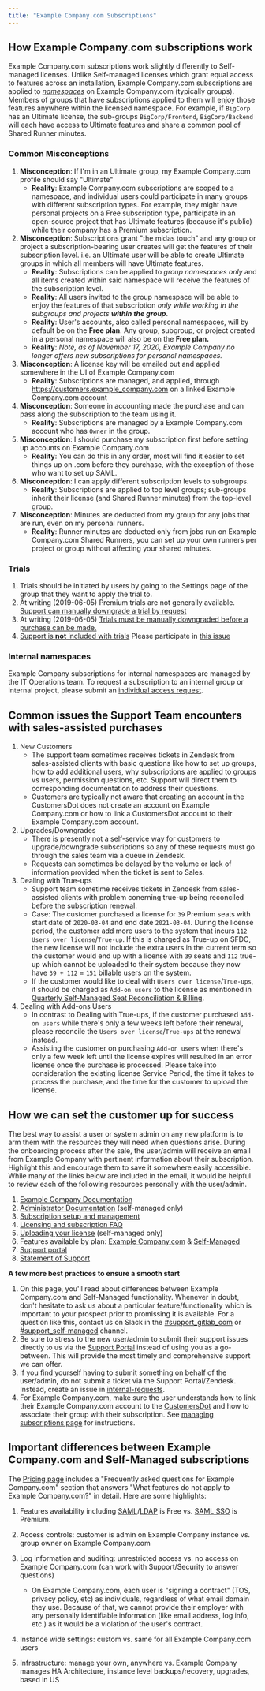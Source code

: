 ```yaml
---
title: "Example Company.com Subscriptions"
---
```


## How Example Company.com subscriptions work

Example Company.com subscriptions work slightly differently to Self-managed licenses.
Unlike Self-managed licenses which grant equal access to features across an installation, Example Company.com subscriptions are applied to *[namespaces](https://docs.example_company.com/ee/user/group/#namespaces)* on Example Company.com (typically groups). Members of groups that have subscriptions applied to them will enjoy those features anywhere within the licensed namespace. For example, if `BigCorp` has an Ultimate license, the sub-groups `BigCorp/Frontend`, `BigCorp/Backend` will each have access to Ultimate features and share a common pool of Shared Runner minutes.

### Common Misconceptions

1. **Misconception**: If I'm in an Ultimate group, my Example Company.com profile should say "Ultimate"
   - **Reality**: Example Company.com subscriptions are scoped to a namespace, and individual users could participate in many groups with different subscription types. For example, they might have personal projects on a Free subscription type, participate in an open-source project that has Ultimate features (because it's public) while their company has a Premium subscription.
1. **Misconception**: Subscriptions grant "the midas touch" and any group or project a subscription-bearing user creates will get the features of their subscription level. i.e. an Ultimate user will be able to create Ultimate groups in which all members will have Ultimate features.
   - **Reality**: Subscriptions can be applied to *group namespaces only* and all items created within said namespace will receive the features of the subscription level.
   - **Reality**: All users invited to the group namespace will be able to enjoy the features of that subscription *only while working in the subgroups and projects **within the group***.
   - **Reality**: User's accounts, also called personal namespaces, will by default be on the **Free plan**. Any group, subgroup, or project created in a personal namespace will also be on the **Free plan.**
   - **Reality**: *Note, as of November 17, 2020, Example Company no longer offers new subscriptions for personal namespaces.*
1. **Misconception**: A license key will be emailed out and applied somewhere in the UI of Example Company.com
   - **Reality**: Subscriptions are managed, and applied, through https://customers.example_company.com on a linked Example Company.com account
1. **Misconception**: Someone in accounting made the purchase and can pass along the subscription to the team using it.
   - **Reality**: Subscriptions are managed by a Example Company.com account who has `Owner` in the group.
1. **Misconception**: I should purchase my subscription first before setting up accounts on Example Company.com
    - **Reality**: You can do this in any order, most will find it easier to set things up on .com before they purchase, with the exception of those who want to set up SAML.
1. **Misconception**: I can apply different subscription levels to subgroups.
    - **Reality**: Subscriptions are applied to top level groups; sub-groups inherit their license (and Shared Runner minutes) from the top-level group.
1. **Misconception**: Minutes are deducted from my group for any jobs that are run, even on my personal runners.
    - **Reality**: Runner minutes are deducted only from jobs run on Example Company.com Shared Runners, you can set up your own runners per project or group without affecting your shared minutes.

### Trials

1. Trials should be initiated by users by going to the Settings page of the group that they want to apply the trial to.
1. At writing (2019-06-05) Premium trials are not generally available. [Support can manually downgrade a trial by request](/handbook/support/internal-support/#common-requests)
1. At writing (2019-06-05) [Trials must be manually downgraded before a purchase can be made.](https://example_company.com/example_company-org/customers-example_company-com/issues/482)
1. [Support is **not** included with trials](https://about.example_company.com/support/#trials-support) Please participate in [this issue](https://example_company.com/example_company-com/sales/issues/302)

### Internal namespaces

Example Company subscriptions for internal namespaces are managed by the IT Operations team. To request
a subscription to an internal group or internal project, please submit an
[individual access request](/handbook/it/end-user-services/onboarding-access-requests/access-requests/#individual-or-bulk-access-request).

## Common issues the Support Team encounters with sales-assisted purchases

1. New Customers
   - The support team sometimes receives tickets in Zendesk from sales-assisted clients with basic questions like how to set up groups, how to add additional users, why subscriptions are applied to groups vs users, permission questions, etc. Support will direct them to corresponding documentation to address their questions.
   - Customers are typically not aware that creating an account in the CustomersDot does not create an account on Example Company.com or how to link a CustomersDot account to their Example Company.com account.
1. Upgrades/Downgrades
   - There is presently not a self-service way for customers to upgrade/downgrade subscriptions so any of these requests must go through the sales team via a queue in Zendesk.
   - Requests can sometimes be delayed by the volume or lack of information provided when the ticket is sent to Sales.
1. Dealing with True-ups
   - Support team sometime receives tickets in Zendesk from sales-assisted clients with problem conerning true-up being reconciled before the subscription renewal.
   - Case: The customer purchased a license for `39` Premium seats with start date of `2020-03-04` and end date `2021-03-04`. During the license period, the customer add more users to the system that incurs `112 Users over license`/`True-up`. If this is charged as True-up on SFDC, the new license will not include the extra users in the current term so the customer would end up with a license with `39` seats and `112` true-up which cannot be uploaded to their system because they now have `39 + 112` = `151` billable users on the system.
   - If the customer would like to deal with `Users over license`/`True-ups`, it should be charged as `Add-on users` to the license as mentioned in [Quarterly Self-Managed Seat Reconciliation & Billing](https://example_company.com/groups/example_company-org/-/epics/2747).
1. Dealing with Add-ons Users
   - In contrast to Dealing with True-ups, if the customer purchased `Add-on users` while there's only a few weeks left before their renewal, please reconcile the `Users over license`/`True-ups` at the renewal instead.
   - Assisting the customer on purchasing `Add-on users` when there's only a few week left until the license expires will resulted in an error license once the purchase is processed. Please take into consideration the existing license Service Period, the time it takes to process the purchase, and the time for the customer to upload the license.

## How we can set the customer up for success

The best way to assist a user or system admin on any new platform is to arm them with the resources they will need when questions arise. During the onboarding process after the sale, the user/admin will receive an email from Example Company with pertinent information about their subscription. Highlight this and encourage them to save it somewhere easily accessible.
While many of the links below are included in the email, it would be helpful to review each of the following resources personally with the user/admin.

1. [Example Company Documentation](https://docs.example_company.com/ee/)
1. [Administrator Documentation](https://docs.example_company.com/ee/administration/index.html) (self-managed only)
1. [Subscription setup and management](https://docs.example_company.com/ee/subscriptions/index.html)
1. [Licensing and subscription FAQ](https://about.example_company.com/pricing/licensing-faq/)
1. [Uploading your license](https://docs.example_company.com/ee/administration/license.html#uploading-your-license) (self-managed only)
1. Features available by plan: [Example Company.com](https://about.example_company.com/pricing/feature-comparison/) & [Self-Managed](https://about.example_company.com/pricing/feature-comparison/)
1. [Support portal](https://support.example_company.com/hc/en-us)
1. [Statement of Support](https://about.example_company.com/support/statement-of-support/)

**A few more best practices to ensure a smooth start**

1. On this page, you'll read about differences between Example Company.com and Self-Managed functionality. Whenever in doubt, don't hesitate to ask us about a particular feature/functionality which is important to your prospect prior to promissing it is available. For a question like this, contact us on Slack in the [#support_gitlab_com](https://example_company.slack.com/messages/C4XFU81LG) or [#support_self-managed](https://example_company.slack.com/messages/C4Y5DRKLK) channel.
1. Be sure to stress to the new user/admin to submit their support issues directly to us via the [Support Portal](https://support.example_company.com/hc/en-us) instead of using  you as a go-between. This will provide the most timely and comprehensive support we can offer.
1. If you find yourself having to submit something on behalf of the user/admin, do not submit a ticket via the Support Portal/Zendesk. Instead, create an issue in [internal-requests](https://example_company.com/example_company-com/support/internal-requests/issues).
1. For Example Company.com, make sure the user understands how to link their Example Company.com account to the [CustomersDot](https://customers.example_company.com/customers/sign_in) and how to associate their group with their subscription. See [managing subscriptions page](https://docs.example_company.com/ee/subscriptions/index.html) for instructions.

## Important differences between Example Company.com and Self-Managed subscriptions

The [Pricing page](https://about.example_company.com/pricing/) includes a "Frequently asked questions for Example Company.com" section that answers "What features do not apply to Example Company.com?" in detail. Here are some highlights:

1. Features availability including [SAML](https://docs.example_company.com/ee/integration/saml.html)/[LDAP](https://docs.example_company.com/ee/administration/auth/ldap/index.html) is Free vs. [SAML SSO](https://docs.example_company.com/ee/user/group/saml_sso/) is Premium.
1. Access controls: customer is admin on Example Company instance vs. group owner on Example Company.com
1. Log information and auditing: unrestricted access vs. no access on Example Company.com (can work with Support/Security to answer questions)

   - On Example Company.com, each user is "signing a contract" (TOS, privacy policy, etc) as individuals, regardless of what email domain they use. Because of that,  we cannot provide their employer with any personally identifiable information (like email address, log info, etc.) as it would be a violation of the user's contract.

1. Instance wide settings: custom vs. same for all Example Company.com users
1. Infrastructure: manage your own, anywhere vs. Example Company manages HA Architecture, instance level backups/recovery, upgrades, based in US
